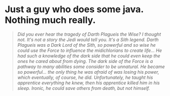 # Just a guy who does some java. Nothing much really.

> *Did you ever hear the tragedy of Darth Plagueis the Wise? I thought not. It's not a story the Jedi would tell you. It's a Sith legend. Darth Plagueis was a Dark Lord of the Sith, so powerful and so wise he could use the Force to influence the midichlorians to create life... He had such a knowledge of the dark side that he could even keep the ones he cared about from dying. The dark side of the Force is a pathway to many abilities some consider to be unnatural. He became so powerful... the only thing he was afraid of was losing his power, which eventually, of course, he did. Unfortunately, he taught his apprentice everything he knew, then his apprentice killed him in his sleep. Ironic, he could save others from death, but not himself.*

<!---
N0z1r0h/N0z1r0h is a ✨ special ✨ repository because its `README.md` (this file) appears on your GitHub profile.
You can click the Preview link to take a look at your changes.
--->
